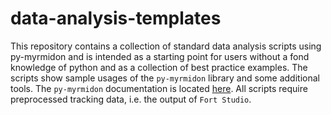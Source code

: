 # data-analysis-templates
This repository contains a collection of standard data analysis scripts using py-myrmidon and is intended as a starting point for users without a fond knowledge of python and as a collection of best practice examples. The scripts show sample usages of the ```py-myrmidon``` library and some additional tools. The ```py-myrmidon``` documentation is located [here](https://formicidae-tracker.github.io/myrmidon). All scripts require preprocessed tracking data, i.e. the output of ```Fort Studio```.
